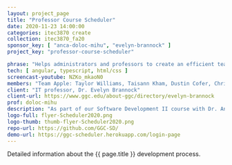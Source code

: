 ```yaml
---
layout: project_page
title: "Professor Course Scheduler"
date: 2020-11-23 14:00:00
categories: itec3870 create
collection: itec3870_fa20
sponsor_key: [ "anca-doloc-mihu", "evelyn-brannock" ]
project_key: "professor-course-scheduler"

phrase: "Helps administrators and professors to create an efficient teaching schedule"
tech: [ angular, typescript, html/css ]
screencast-youtube: NZKo_mkaoN0
members: "Team Apple: Taylor Williams, Taisann Kham, Dustin Cofer, Christopher Jones"
client: "IT professor, Dr. Evelyn Brannock"
client-url: https://www.ggc.edu/about-ggc/directory/evelyn-brannock
prof: doloc-mihu
description: "As part of our Software Development II course with Dr. Anca Doloc Mihu, we have been working on a Professor Course Scheduler. In the scheduler, professors can set preferences on classes that are setup by administrators. The website application attempts to provide an intuitive interface for professors to resolve course conflicts, set preferences on courses, and set available hours. For administrators, the interface should allow them to easily see conflicted courses, courses with no teaching professor, and download/upload this data into an excel spreadsheet for easy conversion."
logo-full: flyer-Scheduler2020.png
logo-thumb: thumb-flyer-Scheduler2020.png
repo-url: https://github.com/GGC-SD/
demo-url: https://ggc-scheduler.herokuapp.com/login-page
---
```


Detailed information about the {{ page.title }} development process.

<!-- lightgallery -->
<script src="https://code.jquery.com/jquery-2.2.4.min.js"></script>
<script src="https://cdn.jsdelivr.net/lightgallery/1.3.7/js/lightgallery.min.js"></script>
<script src="https://cdn.jsdelivr.net/g/lg-zoom"></script>

<script type="text/javascript">
    $(document).ready(function() {
    $("body").lightGallery({
    zoom: true,
    selector: 'a#lightgallery',
    selectWithin: 'body'
    });
    });
</script>

[ggc]: http://www.ggc.edu
[gunay-ggc]: http://www.ggc.edu/about-ggc/directory/cengiz-gunay
[doloc-ggc]: http://www.ggc.edu/about-ggc/directory/anca-doloc-mihu
